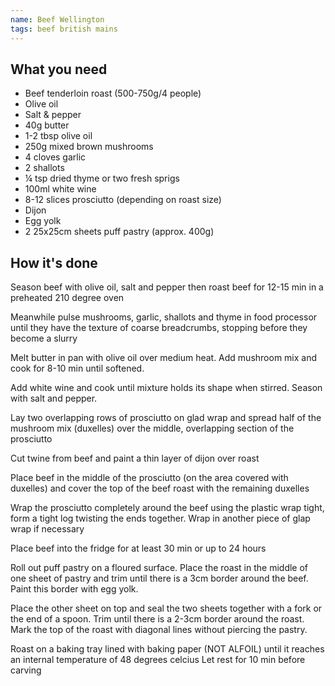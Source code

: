 ```yaml
---
name: Beef Wellington
tags: beef british mains
---
```


## What you need
* Beef tenderloin roast (500-750g/4 people)
* Olive oil
* Salt & pepper
* 40g butter
* 1-2 tbsp olive oil
* 250g mixed brown mushrooms
* 4 cloves garlic
* 2 shallots
* ¼ tsp dried thyme or two fresh sprigs
* 100ml white wine
* 8-12 slices prosciutto (depending on roast size)
* Dijon
* Egg yolk
* 2 25x25cm sheets puff pastry (approx. 400g)

<!-- break -->

## How it's done

Season beef with olive oil, salt and pepper then roast beef for 12-15 min in a preheated 210 degree oven

Meanwhile pulse mushrooms, garlic, shallots and thyme in food processor until they have the texture of coarse breadcrumbs, stopping before they become a slurry

Melt butter in pan with olive oil over medium heat. Add mushroom mix and cook for 8-10 min until softened.

Add white wine and cook until mixture holds its shape when stirred. Season with salt and pepper.

Lay two overlapping rows of prosciutto on glad wrap and spread half of the mushroom mix (duxelles) over the middle, overlapping section of the prosciutto

Cut twine from beef and paint a thin layer of dijon over roast

Place beef in the middle of the prosciutto (on the area covered with duxelles) and cover the top of the beef roast with the remaining duxelles

Wrap the prosciutto completely around the beef using the plastic wrap tight, form a tight log twisting the ends together. Wrap in another piece of glap wrap if necessary

Place beef into the fridge for at least 30 min or up to 24 hours

Roll out puff pastry on a floured surface. Place the roast in the middle of one sheet of pastry and trim until there is a 3cm border around the beef. Paint this border with egg yolk.

Place the other sheet on top and seal the two sheets together with a fork or the end of a spoon. Trim until there is a 2-3cm border around the roast. Mark the top of the roast with diagonal lines without piercing the pastry.

Roast on a baking tray lined with baking paper (NOT ALFOIL) until it reaches an internal temperature of 48 degrees celcius
Let rest for 10 min before carving
